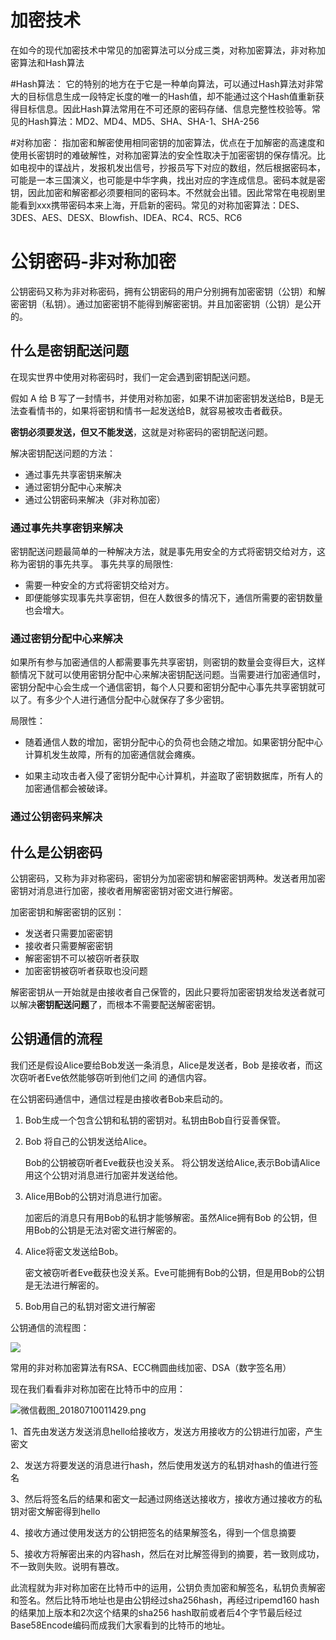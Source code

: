 # 加密技术

在如今的现代加密技术中常见的加密算法可以分成三类，对称加密算法，非对称加密算法和Hash算法

#Hash算法：
它的特别的地方在于它是一种单向算法，可以通过Hash算法对非常大的目标信息生成一段特定长度的唯一的Hash值，却不能通过这个Hash值重新获得目标信息。因此Hash算法常用在不可还原的密码存储、信息完整性校验等。常见的Hash算法：MD2、MD4、MD5、SHA、SHA-1、SHA-256

#对称加密：
指加密和解密使用相同密钥的加密算法，优点在于加解密的高速度和使用长密钥时的难破解性，对称加密算法的安全性取决于加密密钥的保存情况。比如电视中的谍战片，发报机发出信号，抄报员写下对应的数组，然后根据密码本，可能是一本三国演义，也可能是中华字典，找出对应的字连成信息。密码本就是密钥，因此加密和解密都必须要相同的密码本。不然就会出错。因此常常在电视剧里能看到xxx携带密码本来上海，开启新的密码。常见的对称加密算法：DES、3DES、AES、DESX、Blowfish、IDEA、RC4、RC5、RC6

# 公钥密码-非对称加密

公钥密码又称为非对称密码，拥有公钥密码的用户分别拥有加密密钥（公钥）和解密密钥（私钥）。通过加密密钥不能得到解密密钥。并且加密密钥（公钥）是公开的。


## 什么是密钥配送问题

在现实世界中使用对称密码时，我们一定会遇到密钥配送问题。

假如 A 给 B 写了一封情书，并使用对称加密，如果不讲加密密钥发送给B，B是无法查看情书的，如果将密钥和情书一起发送给B，就容易被攻击者截获。

**密钥必须要发送，但又不能发送**，这就是对称密码的密钥配送问题。

解决密钥配送问题的方法：

* 通过事先共享密钥来解决
* 通过密钥分配中心来解决
* 通过公钥密码来解决（非对称加密）

### 通过事先共享密钥来解决

密钥配送问题最简单的一种解决方法，就是事先用安全的方式将密钥交给对方，这称为密钥的事先共享。 事先共享的局限性:

* 需要一种安全的方式将密钥交给对方。
* 即便能够实现事先共享密钥，但在人数很多的情况下，通信所需要的密钥数量也会增大。

### 通过密钥分配中心来解决

如果所有参与加密通信的人都需要事先共享密钥，则密钥的数量会变得巨大，这样额情况下就可以使用密钥分配中心来解决密钥配送问题。当需要进行加密通信时，密钥分配中心会生成一个通信密钥，每个人只要和密钥分配中心事先共享密钥就可以了。有多少个人进行通信分配中心就保存了多少密钥。

局限性：

* 随着通信人数的增加，密钥分配中心的负荷也会随之增加。如果密钥分配中心计算机发生故障，所有的加密通信就会瘫痪。

* 如果主动攻击者入侵了密钥分配中心计算机，并盗取了密钥数据库，所有人的加密通信都会被破译。

### 通过公钥密码来解决 

## 什么是公钥密码

公钥密码，又称为非对称密码，密钥分为加密密钥和解密密钥两种。发送者用加密密钥对消息进行加密，接收者用解密密钥对密文进行解密。

加密密钥和解密密钥的区别：

* 发送者只需要加密密钥
* 接收者只需要解密密钥
* 解密密钥不可以被窃听者获取
* 加密密钥被窃听者获取也没问题

解密密钥从一开始就是由接收者自己保管的，因此只要将加密密钥发给发送者就可以解决**密钥配送问题**了，而根本不需要配送解密密钥。

## 公钥通信的流程

我们还是假设Alice要给Bob发送一条消息，Alice是发送者，Bob 是接收者，而这次窃听者Eve依然能够窃听到他们之间
的通信内容。

在公钥密码通信中，通信过程是由接收者Bob来启动的。

1. Bob生成一个包含公钥和私钥的密钥对。私钥由Bob自行妥善保管。

2. Bob 将自己的公钥发送给Alice。
    
    Bob的公钥被窃听者Eve截获也没关系。
    将公钥发送给Alice,表示Bob请Alice用这个公钥对消息进行加密并发送给他。

3. Alice用Bob的公钥对消息进行加密。
    
    加密后的消息只有用Bob的私钥才能够解密。虽然Alice拥有Bob 的公钥，但用Bob的公钥是无法对密文进行解密的。

4. Alice将密文发送给Bob。

    密文被窃听者Eve截获也没关系。Eve可能拥有Bob的公钥，但是用Bob的公钥是无法进行解密的。

5. Bob用自己的私钥对密文进行解密

公钥通信的流程图：

![](http://olgjbx93m.bkt.clouddn.com/20180117-065945.png)

常用的非对称加密算法有RSA、ECC椭圆曲线加密、DSA（数字签名用）

现在我们看看非对称加密在比特币中的应用：

![微信截图_20180710011429.png](https://upload-images.jianshu.io/upload_images/4207935-de12765b73e6e029.png?imageMogr2/auto-orient/strip%7CimageView2/2/w/1240)

1、首先由发送方发送消息hello给接收方，发送方用接收方的公钥进行加密，产生密文

2、发送方将要发送的消息进行hash，然后使用发送方的私钥对hash的值进行签名

3、然后将签名后的结果和密文一起通过网络送达接收方，接收方通过接收方的私钥对密文解密得到hello

4、接收方通过使用发送方的公钥把签名的结果解签名，得到一个信息摘要

5、接收方将解密出来的内容hash，然后在对比解签得到的摘要，若一致则成功，不一致则失败。说明有篡改。

此流程就为非对称加密在比特币中的运用，公钥负责加密和解签名，私钥负责解密和签名。然后比特币地址也是由公钥经过sha256hash，再经过ripemd160 hash的结果加上版本和2次这个结果的sha256 hash取前或者后4个字节最后经过Base58Encode编码而成我们大家看到的比特币的地址。


